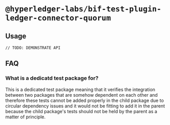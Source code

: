 # `@hyperledger-labs/bif-test-plugin-ledger-connector-quorum`


## Usage

```
// TODO: DEMONSTRATE API
```

## FAQ

### **What is a dedicatd test package for?**

This is a dedicated test package meaning that it verifies the integration between two packages that are somehow dependent on each other and therefore these tests cannot be added properly in the child package due to circular dependency issues and it would not be fitting to add it in the parent because the child package's tests should not be held by the parent as a matter of principle.
